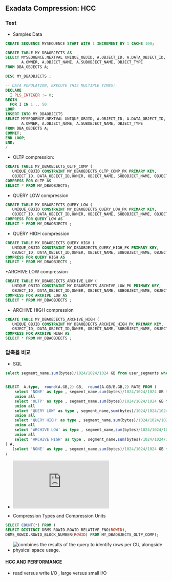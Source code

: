 ## Exadata Compression: HCC
### 

### Test

* Samples Data

```sql
CREATE SEQUENCE MYSEQUENCE START WITH 1 INCREMENT BY 1 CACHE 100;

CREATE TABLE MY_DBAOBJECTS AS
SELECT MYSEQUENCE.NEXTVAL UNIQUE_OBJID, A.OBJECT_ID, A.DATA_OBJECT_ID,
       A.OWNER, A.OBJECT_NAME, A.SUBOBJECT_NAME, OBJECT_TYPE
FROM DBA_OBJECTS A;

DESC MY_DBAOBJECTS ;

-- DATA POPULATION, EXECUTE THIS MULTIPLE TIMES:
DECLARE
  I PLS_INTEGER := 0;
BEGIN
  FOR I IN 1 .. 50
LOOP
INSERT INTO MY_DBAOBJECTS
SELECT MYSEQUENCE.NEXTVAL UNIQUE_OBJID, A.OBJECT_ID, A.DATA_OBJECT_ID,
       A.OWNER, A.OBJECT_NAME, A.SUBOBJECT_NAME, OBJECT_TYPE
FROM DBA_OBJECTS A;
COMMIT;
END LOOP;
END;
/
```

* OLTP compression:

```sql
CREATE TABLE MY_DBAOBJECTS_OLTP_COMP (
   UNIQUE_OBJID CONSTRAINT MY_DBAOBJECTS_OLTP_COMP_PK PRIMARY KEY,
   OBJECT_ID, DATA_OBJECT_ID,OWNER, OBJECT_NAME, SUBOBJECT_NAME, OBJECT_TYPE)
COMPRESS FOR OLTP AS
SELECT * FROM MY_DBAOBJECTS;
```

* QUERY LOW compression

```sql
CREATE TABLE MY_DBAOBJECTS_QUERY_LOW (
   UNIQUE_OBJID CONSTRAINT MY_DBAOBJECTS_QUERY_LOW_PK PRIMARY KEY,
   OBJECT_ID, DATA_OBJECT_ID,OWNER, OBJECT_NAME, SUBOBJECT_NAME, OBJECT_TYPE)
COMPRESS FOR QUERY LOW AS
SELECT * FROM MY_DBAOBJECTS ;
```

* QUERY HIGH compression 
 
```sql
CREATE TABLE MY_DBAOBJECTS_QUERY_HIGH (
   UNIQUE_OBJID CONSTRAINT MY_DBAOBJECTS_QUERY_HIGH_PK PRIMARY KEY,
   OBJECT_ID, DATA_OBJECT_ID,OWNER, OBJECT_NAME, SUBOBJECT_NAME, OBJECT_TYPE)
COMPRESS FOR QUERY HIGH AS
SELECT * FROM MY_DBAOBJECTS ;
```


*ARCHIVE LOW compression
 
```sql
CREATE TABLE MY_DBAOBJECTS_ARCHIVE_LOW (
   UNIQUE_OBJID CONSTRAINT MY_DBAOBJECTS_ARCHIVE_LOW_PK PRIMARY KEY,
   OBJECT_ID, DATA_OBJECT_ID,OWNER, OBJECT_NAME, SUBOBJECT_NAME, OBJECT_TYPE)
COMPRESS FOR ARCHIVE LOW AS
SELECT * FROM MY_DBAOBJECTS ;
```

* ARCHIVE HIGH compression

```sql
CREATE TABLE MY_DBAOBJECTS_ARCHIVE_HIGH (
   UNIQUE_OBJID CONSTRAINT MY_DBAOBJECTS_ARCHIVE_HIGH_PK PRIMARY KEY,
   OBJECT_ID, DATA_OBJECT_ID,OWNER, OBJECT_NAME, SUBOBJECT_NAME, OBJECT_TYPE)
COMPRESS FOR ARCHIVE HIGH AS
SELECT * FROM MY_DBAOBJECTS ;
```
### 압축율 비교

* SQL 

```sql
select segment_name,sum(bytes)/1024/1024/1024 GB from user_segments where segment_type='TABLE' and segment_name=upper('&TABLE_NAME') group by segment_name;
```
```sql

SELECT 	A.type,  round(A.GB,2) GB,  round(A.GB/B.GB,2) RATE FROM (
	select 'NONE' as type , segment_name,sum(bytes)/1024/1024/1024 GB from user_segments where segment_type='TABLE' and segment_name=upper('MY_DBAOBJECTS') group by segment_name
	union all
	select 'OLTP' as type , segment_name,sum(bytes)/1024/1024/1024 GB from user_segments where segment_type='TABLE' and segment_name=upper('MY_DBAOBJECTS_OLTP_COMP') group by segment_name
	union all
	select 'QUERY LOW' as type , segment_name,sum(bytes)/1024/1024/1024 GB from user_segments where segment_type='TABLE' and segment_name=upper('MY_DBAOBJECTS_QUERY_LOW') group by segment_name
	union all
	select 'QUERY HIGH' as type , segment_name,sum(bytes)/1024/1024/1024 GB from user_segments where segment_type='TABLE' and segment_name=upper('MY_DBAOBJECTS_QUERY_HIGH') group by segment_name
	union all
	select 'ARCHIVE LOW' as type , segment_name,sum(bytes)/1024/1024/1024 GB from user_segments where segment_type='TABLE' and segment_name=upper('MY_DBAOBJECTS_ARCHIVE_LOW') group by segment_name
	union all
	select 'ARCHIVE HIGH' as type , segment_name,sum(bytes)/1024/1024/1024 GB from user_segments where segment_type='TABLE' and segment_name=upper('MY_DBAOBJECTS_ARCHIVE_HIGH') group by segment_name
) A, 
   (select 'NONE' as type , segment_name,sum(bytes)/1024/1024/1024 GB from user_segments where segment_type='TABLE' and segment_name=upper('MY_DBAOBJECTS') group by segment_name) B
;
```
  * ![ratio](https://learning.oreilly.com/library/view/oracle-exadata-experts/9780133824957/ch05.html)

* Compression Types and Compression Units

```sql
SELECT COUNT(*) FROM (
SELECT DISTINCT DBMS_ROWID.ROWID_RELATIVE_FNO(ROWID),
DBMS_ROWID.ROWID_BLOCK_NUMBER(ROWID) FROM MY_DBAOBJECTS_OLTP_COMP);
```

  * ![combines the results of the query to identify rows per CU, alongside physical space usage.](https://learning.oreilly.com/library/view/oracle-exadata-experts/9780133824957/graphics/05tab02.jpg)

#### HCC AND PERFORMANCE
* read versus write I/O ,  large versus small I/O
